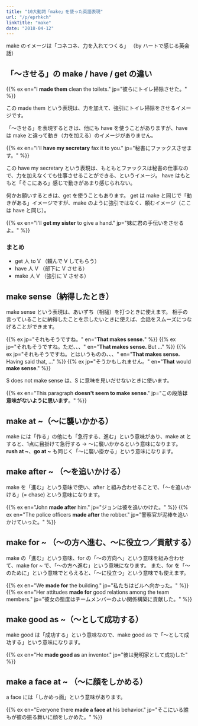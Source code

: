 ```yaml
---
title: "10大動詞「make」を使った英語表現"
url: "/p/eprhkch"
linkTitle: "make"
date: "2018-04-12"
---
```


make のイメージは「コネコネ、力を入れてつくる」
（by ハートで感じる英会話）

「～させる」の make / have / get の違い
----

{{% ex en="I **made them** clean the toilets." jp="彼らにトイレ掃除させた。" %}}

この made them という表現は、力を加えて、強引にトイレ掃除をさせるイメージです。

「～させる」を表現するときは、他にも have を使うことがありますが、have は make と違って動き（力を加える）のイメージがありません。

{{% ex en="I'll **have my secretary** fax it to you." jp="秘書にファックスさせます。" %}}

この have my secretary という表現は、もともとファックスは秘書の仕事なので、力を加えなくても仕事させることができる、というイメージ。
have はもともと「そこにある」感じで動きがあまり感じられない。

何かお願いするときは、get を使うこともあります。
get は make と同じで「動きがある」イメージですが、make のように強引ではなく、頼むイメージ（ここは have と同じ）。

{{% ex en="I'll **get my sister** to give a hand." jp="妹に君の手伝いをさせるよ。" %}}

### まとめ

- get 人 to V （頼んで V してもらう）
- have 人 V （部下に V させる）
- make 人 V （強引に V させる）


make sense（納得したとき）
----

make sense という表現は、あいずち（相槌）を打つときに使えます。
相手の言っていることに納得したことを示したいときに使えば、会話をスムーズにつなげることができます。

{{% ex jp="それもそうですね。" en="**That makes sense.**" %}}
{{% ex jp="それもそうですね。ただ、、、" en="**That makes sense.** But ..." %}}
{{% ex jp="それもそうですね。とはいうものの、、、" en="**That makes sense.** Having said that, ..." %}}
{{% ex jp="そうかもしれません。" en="**That** would **make sense**." %}}

S does not make sense は、S に意味を見いだせないときに使います。

{{% ex en="This paragraph **doesn't seem to make sense**." jp="この段落**は意味がないように思います**。" %}}


make at ~（～に襲いかかる）
----

make には「作る」の他にも「急行する、進む」という意味があり、make at とすると、1点に目掛けて急行する → ～に襲いかかるという意味になります。
**rush at ~**、**go at ~** も同じく「～に襲い掛かる」という意味になります。


make after ~ （～を追いかける）
----

make を「進む」という意味で使い、after と組み合わせることで、「～を追いかける」(= chase) という意味になります。

{{% ex en="John **made after** him." jp="ジョンは彼を追いかけた。" %}}
{{% ex en="The police officers **made after** the robber." jp="警察官が泥棒を追いかけていった。" %}}


make for ~ （～の方へ進む、～に役立つ／貢献する）
----

make の「進む」という意味、for の「～の方向へ」という意味を組み合わせて、make for ~ で、「～の方へ進む」という意味になります。
また、for を「～のために」という意味でとらえると、「～に役立つ」という意味でも使えます。

{{% ex en="We **made for** the building." jp="私たちはビルへ向かった。" %}}
{{% ex en="Her attitudes **made for** good relations among the team members." jp="彼女の態度はチームメンバーのよい関係構築に貢献した。" %}}


make good as ~（～として成功する）
----

make good は「成功する」という意味なので、make good as で「～として成功する」という意味になります。

{{% ex en="He **made good as** an inventor." jp="彼は発明家として成功した" %}}


make a face at ~ （～に顔をしかめる）
----

a face には「しかめっ面」という意味があります。

{{% ex en="Everyone there **made a face at** his behavior." jp="そこにいる誰もが彼の振る舞いに顔をしかめた。" %}}

